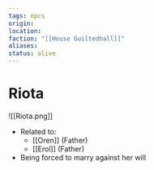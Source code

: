 ```yaml
---
tags: npcs
origin: 
location: 
faction: "[[House Guiltedhall]]"
aliases: 
status: alive
---
```


# Riota
![[Riota.png]]

- Related to: 
	- [[Oren]] (Father)
	- [[Erol]] (Father)
- Being forced to marry against her will